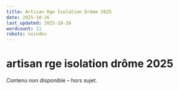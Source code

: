 ```yaml
---
title: Artisan Rge Isolation Drôme 2025
date: 2025-10-26
last_updated: 2025-10-26
wordcount: 11
robots: noindex
---
```


# artisan rge isolation drôme 2025

Contenu non disponible – hors sujet.